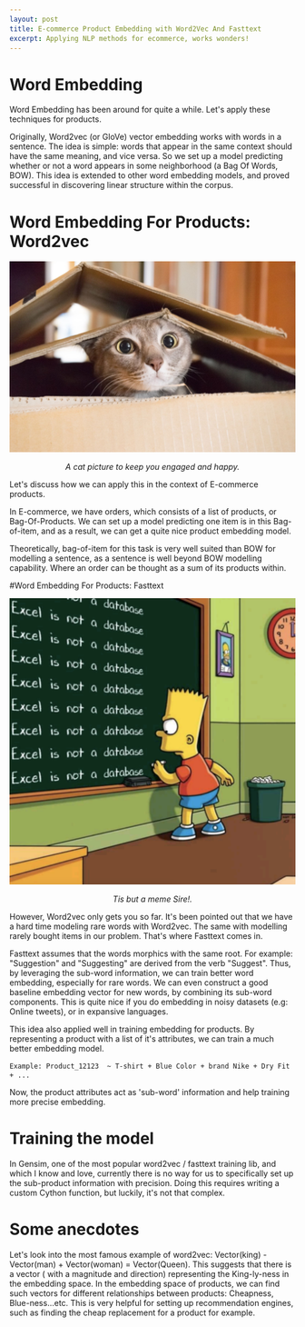 ```yaml
---
layout: post
title: E-commerce Product Embedding with Word2Vec And Fasttext
excerpt: Applying NLP methods for ecommerce, works wonders!
---
```



# Word Embedding

Word Embedding has been around for quite a while. Let's apply these techniques for products.

Originally, Word2vec (or GloVe) vector embedding works with words in a sentence. The idea is simple: words that appear in the same context should have the same meaning, and vice versa. So we set up a model predicting whether or not a word appears in some neighborhood (a Bag Of Words, BOW). This idea is extended to other word embedding models, and proved successful in discovering linear structure within the corpus.


# Word Embedding For Products: Word2vec

![image](/images/acat.jpg )
<center> <em>A cat picture to keep you engaged and happy.</em> </center>




Let's discuss how we can apply this in the context of E-commerce products. 

In E-commerce, we have orders, which consists of a list of products, or Bag-Of-Products. We can set up a model predicting one item is in this Bag-of-item, and as a result, we can get a quite nice product embedding model.


Theoretically, bag-of-item for this task is very well suited than BOW for modelling a sentence, as a sentence is well beyond BOW modelling capability. Where an order can be thought as a sum of its products within.



#Word Embedding For Products: Fasttext

![image](/images/bart-is-right.png )
<center> <em>Tis but a meme Sire!.</em> </center>


However, Word2vec only gets you so far. It's been pointed out that we have a hard time modeling rare words with Word2vec. The same with modelling rarely bought items in our problem. That's where Fasttext comes in.

Fasttext assumes that the words morphics with the same root. For example: "Suggestion" and "Suggesting" are derived from the verb "Suggest". Thus, by leveraging the sub-word information, we can train better word embedding, especially for rare words. We can even construct a good baseline embedding vector for new words, by combining its sub-word components. This is quite nice if you do embedding in noisy datasets (e.g: Online tweets), or in expansive languages.
 

This idea also applied well in training embedding for products. By representing a product with a list of it's attributes, we can train a much better embedding model.


	Example: Product_12123  ~ T-shirt + Blue Color + brand Nike + Dry Fit + ...

Now, the product attributes act as 'sub-word' information and help training more precise embedding. 



# Training the model

In Gensim, one of the most popular word2vec / fasttext training lib, and which I know and love, currently there is no way for us to specifically set up the sub-product information with precision. Doing this requires writing a custom Cython function, but luckily, it's not that complex.


# Some anecdotes

Let's look into the most famous example of word2vec: Vector(king) - Vector(man) + Vector(woman) = Vector(Queen). This suggests that there is a vector ( with a magnitude and direction) representing the King-ly-ness in the embedding space. In the embedding space of products, we can find such vectors for different relationships between products: Cheapness, Blue-ness...etc. This is very helpful for setting up recommendation engines, such as finding the cheap replacement for a product for example.

